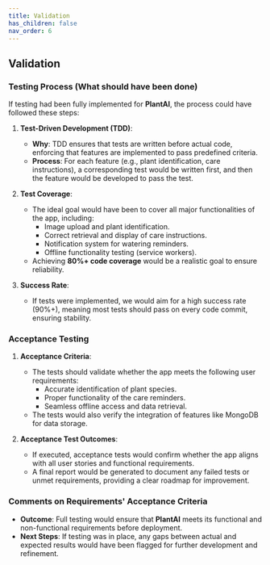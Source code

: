 ```yaml
---
title: Validation
has_children: false
nav_order: 6
---
```


## Validation

### Testing Process (What should have been done)

If testing had been fully implemented for **PlantAI**, the process could have followed these steps:

1. **Test-Driven Development (TDD)**:
   - **Why**: TDD ensures that tests are written before actual code, enforcing that features are implemented to pass predefined criteria.
   - **Process**: For each feature (e.g., plant identification, care instructions), a corresponding test would be written first, and then the feature would be developed to pass the test.

2. **Test Coverage**:
   - The ideal goal would have been to cover all major functionalities of the app, including:
     - Image upload and plant identification.
     - Correct retrieval and display of care instructions.
     - Notification system for watering reminders.
     - Offline functionality testing (service workers).
   - Achieving **80%+ code coverage** would be a realistic goal to ensure reliability.

3. **Success Rate**:
   - If tests were implemented, we would aim for a high success rate (90%+), meaning most tests should pass on every code commit, ensuring stability.

### Acceptance Testing

1. **Acceptance Criteria**:
   - The tests should validate whether the app meets the following user requirements:
     - Accurate identification of plant species.
     - Proper functionality of the care reminders.
     - Seamless offline access and data retrieval.
   - The tests would also verify the integration of features like MongoDB for data storage.

2. **Acceptance Test Outcomes**:
   - If executed, acceptance tests would confirm whether the app aligns with all user stories and functional requirements.
   - A final report would be generated to document any failed tests or unmet requirements, providing a clear roadmap for improvement.

### Comments on Requirements' Acceptance Criteria

- **Outcome**: Full testing would ensure that **PlantAI** meets its functional and non-functional requirements before deployment.
- **Next Steps**: If testing was in place, any gaps between actual and expected results would have been flagged for further development and refinement.

